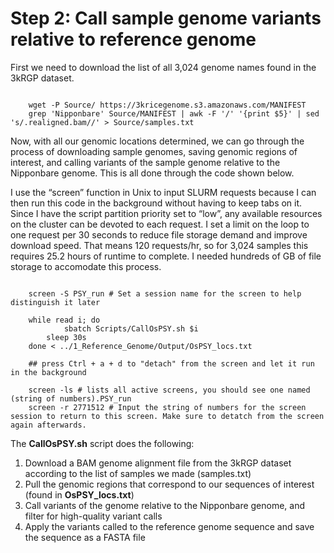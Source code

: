 # Step 2: Call sample genome variants relative to reference genome

First we need to download the list of all 3,024 genome names found in the 3kRGP dataset.

```{bash}

	wget -P Source/ https://3kricegenome.s3.amazonaws.com/MANIFEST
	grep 'Nipponbare' Source/MANIFEST | awk -F '/' '{print $5}' | sed 's/.realigned.bam//' > Source/samples.txt

```

Now, with all our genomic locations determined, we can go through the process of downloading sample genomes, saving genomic regions of interest, and calling variants of the sample genome relative to the Nipponbare genome. This is all done through the code shown below. 

I use the “screen” function in Unix to input SLURM requests because I can then run this code in the background without having to keep tabs on it. Since I have the script partition priority set to “low”, any available resources on the cluster can be devoted to each request. I set a limit on the loop to one request per 30 seconds to reduce file storage demand and improve download speed. That means 120 requests/hr, so for 3,024 samples this requires 25.2 hours of runtime to complete. I needed hundreds of GB of file storage to accomodate this process.

```{bash}

	screen -S PSY_run # Set a session name for the screen to help distinguish it later

	while read i; do
        	sbatch Scripts/CallOsPSY.sh $i
		sleep 30s
	done < ../1_Reference_Genome/Output/OsPSY_locs.txt

	## press Ctrl + a + d to "detach" from the screen and let it run in the background

	screen -ls # lists all active screens, you should see one named (string of numbers).PSY_run 
	screen -r 2771512 # Input the string of numbers for the screen session to return to this screen. Make sure to detatch from the screen again afterwards.

```

The **CallOsPSY.sh** script does the following:
1. Download a BAM genome alignment file from the 3kRGP dataset according to the list of samples we made (samples.txt)
2. Pull the genomic regions that correspond to our sequences of interest (found in **OsPSY_locs.txt**)
3. Call variants of the genome relative to the Nipponbare genome, and filter for high-quality variant calls
4. Apply the variants called to the reference genome sequence and save the sequence as a FASTA file
